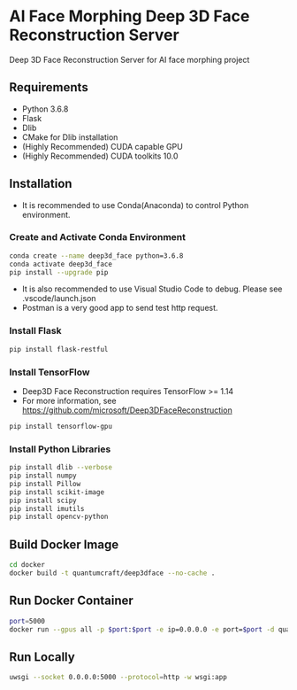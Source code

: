 # AI Face Morphing Deep 3D Face Reconstruction Server

Deep 3D Face Reconstruction Server for AI face morphing project

## Requirements

- Python 3.6.8
- Flask
- Dlib
- CMake for Dlib installation
- (Highly Recommended) CUDA capable GPU
- (Highly Recommended) CUDA toolkits 10.0

## Installation

- It is recommended to use Conda(Anaconda) to control Python environment.

### Create and Activate Conda Environment

```bash
conda create --name deep3d_face python=3.6.8
conda activate deep3d_face
pip install --upgrade pip
```

- It is also recommended to use Visual Studio Code to debug. Please see .vscode/launch.json
- Postman is a very good app to send test http request.

### Install Flask

```bash
pip install flask-restful  
```

### Install TensorFlow

- Deep3D Face Reconstruction requires TensorFlow >= 1.14
- For more information, see <https://github.com/microsoft/Deep3DFaceReconstruction>

```bash
pip install tensorflow-gpu
```

### Install Python Libraries

```bash
pip install dlib --verbose
pip install numpy
pip install Pillow
pip install scikit-image
pip install scipy
pip install imutils
pip install opencv-python
```

## Build Docker Image

```bash
cd docker
docker build -t quantumcraft/deep3dface --no-cache .
```

## Run Docker Container

```bash
port=5000
docker run --gpus all -p $port:$port -e ip=0.0.0.0 -e port=$port -d quantumcraft/deep3dface
```

## Run Locally

```bash
uwsgi --socket 0.0.0.0:5000 --protocol=http -w wsgi:app
```
